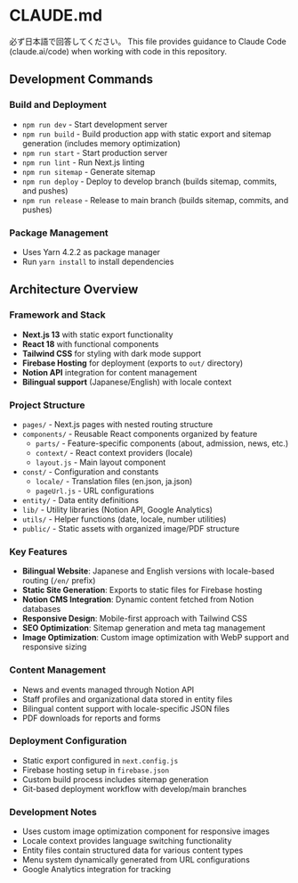 # CLAUDE.md
必ず日本語で回答してください。
This file provides guidance to Claude Code (claude.ai/code) when working with code in this repository.

## Development Commands

### Build and Deployment
- `npm run dev` - Start development server
- `npm run build` - Build production app with static export and sitemap generation (includes memory optimization)
- `npm run start` - Start production server
- `npm run lint` - Run Next.js linting
- `npm run sitemap` - Generate sitemap
- `npm run deploy` - Deploy to develop branch (builds sitemap, commits, and pushes)
- `npm run release` - Release to main branch (builds sitemap, commits, and pushes)

### Package Management
- Uses Yarn 4.2.2 as package manager
- Run `yarn install` to install dependencies

## Architecture Overview

### Framework and Stack
- **Next.js 13** with static export functionality
- **React 18** with functional components
- **Tailwind CSS** for styling with dark mode support
- **Firebase Hosting** for deployment (exports to `out/` directory)
- **Notion API** integration for content management
- **Bilingual support** (Japanese/English) with locale context

### Project Structure
- `pages/` - Next.js pages with nested routing structure
- `components/` - Reusable React components organized by feature
  - `parts/` - Feature-specific components (about, admission, news, etc.)
  - `context/` - React context providers (locale)
  - `layout.js` - Main layout component
- `const/` - Configuration and constants
  - `locale/` - Translation files (en.json, ja.json)
  - `pageUrl.js` - URL configurations
- `entity/` - Data entity definitions
- `lib/` - Utility libraries (Notion API, Google Analytics)
- `utils/` - Helper functions (date, locale, number utilities)
- `public/` - Static assets with organized image/PDF structure

### Key Features
- **Bilingual Website**: Japanese and English versions with locale-based routing (`/en/` prefix)
- **Static Site Generation**: Exports to static files for Firebase hosting
- **Notion CMS Integration**: Dynamic content fetched from Notion databases
- **Responsive Design**: Mobile-first approach with Tailwind CSS
- **SEO Optimization**: Sitemap generation and meta tag management
- **Image Optimization**: Custom image optimization with WebP support and responsive sizing

### Content Management
- News and events managed through Notion API
- Staff profiles and organizational data stored in entity files
- Bilingual content support with locale-specific JSON files
- PDF downloads for reports and forms

### Deployment Configuration
- Static export configured in `next.config.js`
- Firebase hosting setup in `firebase.json`
- Custom build process includes sitemap generation
- Git-based deployment workflow with develop/main branches

### Development Notes
- Uses custom image optimization component for responsive images
- Locale context provides language switching functionality
- Entity files contain structured data for various content types
- Menu system dynamically generated from URL configurations
- Google Analytics integration for tracking